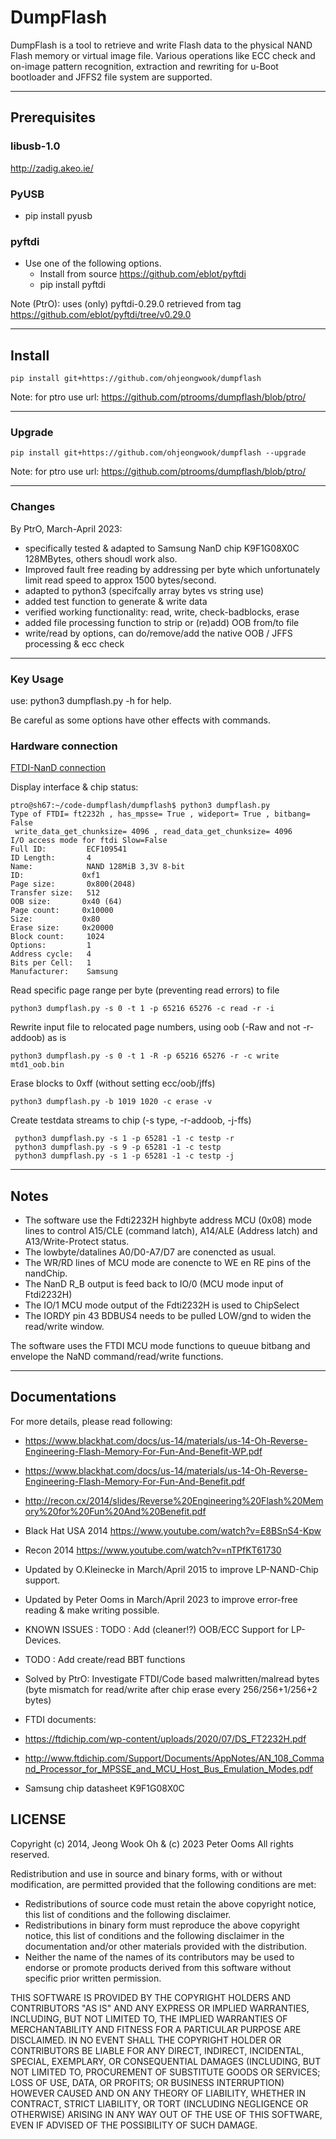 # DumpFlash
DumpFlash is a tool to retrieve and write Flash data to the physical NAND Flash memory or virtual image file. Various operations like ECC check and on-image pattern recognition, extraction and rewriting for u-Boot bootloader and JFFS2 file system are supported.

---
## Prerequisites

### libusb-1.0
http://zadig.akeo.ie/


### PyUSB

* pip install pyusb

### pyftdi
* Use one of the following options.
   * Install from source https://github.com/eblot/pyftdi
   * pip install pyftdi

Note (PtrO): uses (only) pyftdi-0.29.0 retrieved from tag https://github.com/eblot/pyftdi/tree/v0.29.0
   
---
## Install

```
pip install git+https://github.com/ohjeongwook/dumpflash
```
Note: for ptro use url: https://github.com/ptrooms/dumpflash/blob/ptro/

---
### Upgrade

```
pip install git+https://github.com/ohjeongwook/dumpflash --upgrade
```
Note: for ptro use url: https://github.com/ptrooms/dumpflash/blob/ptro/

---
### Changes

   By PtrO, March-April 2023:
   * specifically tested & adapted to Samsung NanD chip K9F1G08X0C 128MBytes, others shoudl work also.
   * Improved fault free reading by addressing per byte which unfortunately limit read speed to approx 1500 bytes/second.
   * adapted to python3 (specifcally array bytes vs string use)
   * added test function to generate & write data
   * verified working functionality: read, write, check-badblocks, erase
   * added file processing function to strip or (re)add) OOB from/to file
   * write/read by options, can do/remove/add the native OOB / JFFS processing & ecc check

---
### Key Usage

use: python3 dumpflash.py -h  for help.

Be careful as some options have other effects with commands.

### Hardware connection
[FTDI-NanD connection](Images/schematics.png?raw=true "Title")

Display interface & chip status:
```
ptro@sh67:~/code-dumpflash/dumpflash$ python3 dumpflash.py
Type of FTDI= ft2232h , has_mpsse= True , wideport= True , bitbang= False
 write_data_get_chunksize= 4096 , read_data_get_chunksize= 4096
I/O access mode for ftdi Slow=False
Full ID:         ECF109541
ID Length:       4
Name:            NAND 128MiB 3,3V 8-bit
ID:             0xf1
Page size:       0x800(2048)
Transfer size:   512
OOB size:       0x40 (64)
Page count:     0x10000
Size:           0x80
Erase size:     0x20000
Block count:     1024
Options:         1
Address cycle:   4
Bits per Cell:   1
Manufacturer:    Samsung
```

Read specific page range per byte (preventing read errors) to file
```
python3 dumpflash.py -s 0 -t 1 -p 65216 65276 -c read -r -i
```

Rewrite input file to relocated page numbers, using oob (-Raw and not -r-addoob) as is
```
python3 dumpflash.py -s 0 -t 1 -R -p 65216 65276 -r -c write mtd1_oob.bin
```

Erase blocks to 0xff (without setting ecc/oob/jffs)
```
python3 dumpflash.py -b 1019 1020 -c erase -v
```

Create testdata streams to chip (-s type, -r-addoob, -j-ffs)
```
 python3 dumpflash.py -s 1 -p 65281 -1 -c testp -r
 python3 dumpflash.py -s 9 -p 65281 -1 -c testp
 python3 dumpflash.py -s 1 -p 65281 -1 -c testp -j

```

---
## Notes

* The software use the Fdti2232H highbyte address MCU (0x08) mode lines 
to control A15/CLE (command latch), A14/ALE (Address latch) and 
A13/Write-Protect status. 
* The lowbyte/datalines A0/D0-A7/D7 are conencted as usual.
* The WR/RD lines of MCU mode are conencte to WE en RE pins of the nandChip.
* The NanD R_B output is feed back to IO/0 (MCU mode input of Ftdi2232H)
* The IO/1 MCU mode output of the Fdti2232H is used to ChipSelect
* The IORDY pin 43 BDBUS4 needs to be pulled LOW/gnd to widen the read/write window.

The software uses the FTDI MCU mode functions to queuue bitbang and envelope
the NaND command/read/write functions.

---
## Documentations
For more details, please read following:

   * https://www.blackhat.com/docs/us-14/materials/us-14-Oh-Reverse-Engineering-Flash-Memory-For-Fun-And-Benefit-WP.pdf
   * https://www.blackhat.com/docs/us-14/materials/us-14-Oh-Reverse-Engineering-Flash-Memory-For-Fun-And-Benefit.pdf
   * http://recon.cx/2014/slides/Reverse%20Engineering%20Flash%20Memory%20for%20Fun%20And%20Benefit.pdf
   * Black Hat USA 2014 https://www.youtube.com/watch?v=E8BSnS4-Kpw
   * Recon 2014 https://www.youtube.com/watch?v=nTPfKT61730
   * Updated by O.Kleinecke in March/April 2015 to improve LP-NAND-Chip support.
   * Updated by Peter Ooms in March/April 2023 to improve error-free reading & make writing possible.

   * KNOWN ISSUES : TODO : Add (cleaner!?) OOB/ECC Support for LP-Devices.
   * TODO : Add create/read BBT functions

   * Solved by PtrO: Investigate FTDI/Code based malwritten/malread bytes (byte mismatch for read/write after chip erase every 256/256+1/256+2 bytes)
   * FTDI documents: 
   *    https://ftdichip.com/wp-content/uploads/2020/07/DS_FT2232H.pdf 
   *    http://www.ftdichip.com/Support/Documents/AppNotes/AN_108_Command_Processor_for_MPSSE_and_MCU_Host_Bus_Emulation_Modes.pdf
   * Samsung chip datasheet K9F1G08X0C

## LICENSE
Copyright (c) 2014, Jeong Wook Oh & (c) 2023 Peter Ooms
All rights reserved.

Redistribution and use in source and binary forms, with or without modification, are permitted provided that the following conditions are met:
   * Redistributions of source code must retain the above copyright notice, this list of conditions and the following disclaimer.
   * Redistributions in binary form must reproduce the above copyright notice, this list of conditions and the following disclaimer in the documentation and/or other materials provided with the distribution.
   * Neither the name of the names of its contributors may be used to endorse or promote products derived from this software without specific prior written permission.

THIS SOFTWARE IS PROVIDED BY THE COPYRIGHT HOLDERS AND CONTRIBUTORS "AS IS" AND ANY EXPRESS OR IMPLIED WARRANTIES, INCLUDING, BUT NOT LIMITED TO, THE IMPLIED WARRANTIES OF MERCHANTABILITY AND FITNESS FOR A PARTICULAR PURPOSE ARE DISCLAIMED. IN NO EVENT SHALL THE COPYRIGHT HOLDER OR CONTRIBUTORS BE LIABLE FOR ANY DIRECT, INDIRECT, INCIDENTAL, SPECIAL, EXEMPLARY, OR CONSEQUENTIAL DAMAGES (INCLUDING, BUT NOT LIMITED TO, PROCUREMENT OF SUBSTITUTE GOODS OR SERVICES; LOSS OF USE, DATA, OR PROFITS; OR BUSINESS INTERRUPTION) HOWEVER CAUSED AND ON ANY THEORY OF LIABILITY, WHETHER IN CONTRACT, STRICT LIABILITY, OR TORT (INCLUDING NEGLIGENCE OR OTHERWISE) ARISING IN ANY WAY OUT OF THE USE OF THIS SOFTWARE, EVEN IF ADVISED OF THE POSSIBILITY OF SUCH DAMAGE.

